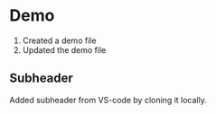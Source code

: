 # Demo
1. Created a demo file
2. Updated the demo file

## Subheader
Added subheader from VS-code by cloning it locally.
